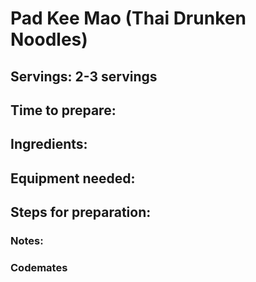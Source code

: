 # Pad Kee Mao (Thai Drunken Noodles)

## Servings: 2-3 servings

## Time to prepare: 

## Ingredients:


## Equipment needed:


## Steps for preparation:



### Notes:



### Codemates #
